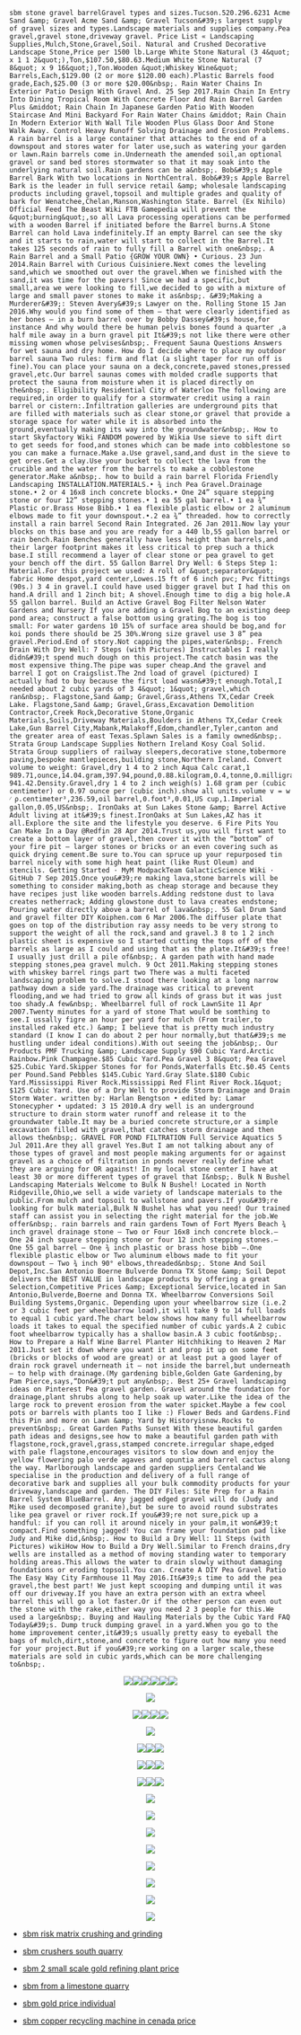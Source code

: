 
```
sbm stone gravel barrelGravel types and sizes.Tucson.520.296.6231 Acme Sand &amp; Gravel Acme Sand &amp; Gravel Tucson&#39;s largest supply of gravel sizes and types.Landscape materials and supplies company.Pea gravel,gravel stone,driveway gravel. Price List « Landscaping Supplies,Mulch,Stone,Gravel,Soil. Natural and Crushed Decorative Landscape Stone,Price per 1500 lb.Large White Stone Natural (3 4&quot; x 1 1 2&quot;),Ton,$107.50,$80.63.Medium White Stone Natural (7 8&quot; x 9 16&quot;),Ton.Wooden &quot;Whiskey Wine&quot; Barrels,Each,$129.00 (2 or more $120.00 each).Plastic Barrels food grade,Each,$25.00 (3 or more $20.00&nbsp;. Rain Water Chains In Exterior Patio Design With Gravel And. 25 Sep 2017.Rain Chain In Entry Into Dining Tropical Room With Concrete Floor And Rain Barrel Garden Plus &middot; Rain Chain In Japanese Garden Patio With Wooden Staircase And Mini Backyard For Rain Water Chains &middot; Rain Chain In Modern Exterior With Wall Tile Wooden Plus Glass Door And Stone Walk Away. Control Heavy Runoff Solving Drainage and Erosion Problems. A rain barrel is a large container that attaches to the end of a downspout and stores water for later use,such as watering your garden or lawn.Rain barrels come in.Underneath the amended soil,an optional gravel or sand bed stores stormwater so that it may soak into the underlying natural soil.Rain gardens can be a&nbsp;. Bob&#39;s Apple Barrel Bark With two locations in NorthCentral. Bob&#39;s Apple Barrel Bark is the leader in full service retail &amp; wholesale landscaping products including gravel,topsoil and multiple grades and quality of bark for Wenatchee,Chelan,Manson,Washington State. Barrel (Ex Nihilo) Official Feed The Beast Wiki FTB Gamepedia will prevent the &quot;burning&quot;,so all Lava processing operations can be performed with a wooden Barrel if initiated before the Barrel burns.A Stone Barrel can hold Lava indefinitely.If an empty Barrel can see the sky and it starts to rain,water will start to collect in the Barrel.It takes 125 seconds of rain to fully fill a Barrel with one&nbsp;. A Rain Barrel and a Small Patio {GROW YOUR OWN} • Curious. 23 Jun 2014.Rain Barrel with Curious Cuisiniere.Next comes the leveling sand,which we smoothed out over the gravel.When we finished with the sand,it was time for the pavers! Since we had a specific,but small,area we were looking to fill,we decided to go with a mixture of large and small paver stones to make it as&nbsp;. &#39;Making a Murderer&#39;: Steven Avery&#39;s Lawyer on the. Rolling Stone 15 Jan 2016.Why would you find some of them — that were clearly identified as her bones — in a burn barrel over by Bobby Dassey&#39;s house,for instance And why would there be human pelvis bones found a quarter ,a half mile away in a burn gravel pit It&#39;s not like there were other missing women whose pelvises&nbsp;. Frequent Sauna Questions Answers for wet sauna and dry home. How do I decide where to place my outdoor barrel sauna Two rules: firm and flat (a slight taper for run off is fine).You can place your sauna on a deck,concrete,paved stones,pressed gravel,etc.Our barrel saunas comes with molded cradle supports that protect the sauna from moisture when it is placed directly on the&nbsp;. Eligibility Residential City of Waterloo The following are required,in order to qualify for a stormwater credit using a rain barrel or cistern:.Infiltration galleries are underground pits that are filled with materials such as clear stone,or gravel that provide a storage space for water while it is absorbed into the ground,eventually making its way into the groundwater&nbsp;. How to start Skyfactory Wiki FANDOM powered by Wikia Use sieve to sift dirt to get seeds for food,and stones which can be made into cobblestone so you can make a furnace.Make a.Use gravel,sand,and dust in the sieve to get ores.Get a clay.Use your bucket to collect the lava from the crucible and the water from the barrels to make a cobblestone generator.Make a&nbsp;. how to build a rain barrel Florida Friendly Landscaping INSTALLATION.MATERIALS.• ¾ inch Pea Gravel.Drainage stone.• 2 or 4 16x8 inch concrete blocks.• One 24” square stepping stone or four 12” stepping stones.• 1 ea 55 gal barrel.• 1 ea ¾” Plastic or.Brass Hose Bibb.• 1 ea flexible plastic elbow or 2 aluminum elbows made to fit your downspout.•.2 ea ¾” threaded. how to correctly install a rain barrel Second Rain Integrated. 26 Jan 2011.Now lay your blocks on this base and you are ready for a 440 lb,55 gallon barrel or rain bench.Rain Benches generally have less height than barrels,and their larger footprint makes it less critical to prep such a thick base.I still recommend a layer of clear stone or pea gravel to get your bench off the dirt. 55 Gallon Barrel Dry Well: 6 Steps Step 1: Material.For this project we used: A roll of &quot;separator&quot; fabric Home despot,yard center,Lowes.15 ft of 6 inch pvc; Pvc fittings (90s.) 3 4 in gravel.I could have used bigger gravel but I had this on hand.A drill and 1 2inch bit; A shovel.Enough time to dig a big hole.A 55 gallon barrel. Build an Active Gravel Bog Filter Nelson Water Gardens and Nursery If you are adding a Gravel Bog to an existing deep pond area; construct a false bottom using grating.The bog is too small: For water gardens 10 15% of surface area should be bog,and for koi ponds there should be 25 30%.Wrong size gravel use 3 8” pea gravel.Period.End of story.Not capping the pipes,water&nbsp;. French Drain With Dry Well: 7 Steps (with Pictures) Instructables I really didn&#39;t spend much dough on this project.The catch basin was the most expensive thing.The pipe was super cheap.And the gravel and barrel I got on Craigslist.The 2nd load of gravel (pictured) I actually had to buy because the first load wasn&#39;t enough.Total,I needed about 2 cubic yards of 3 4&quot; 1&quot; gravel,which ran&nbsp;. Flagstone,Sand &amp; Gravel,Grass,Athens TX,Cedar Creek Lake. Flagstone,Sand &amp; Gravel,Grass,Excavation Demolition Contractor,Creek Rock,Decorative Stone,Organic Materials,Soils,Driveway Materials,Boulders in Athens TX,Cedar Creek Lake,Gun Barrel City,Mabank,Malakoff,Edom,chandler,Tyler,canton and the greater area of east Texas.Splawn Sales is a family owned&nbsp;. Strata Group Landscape Supplies Nothern Ireland Kosy Coal Solid. Strata Group suppliers of railway sleepers,decorative stone,tobermore paving,bespoke mantlepieces,building stone,Northern Ireland. Convert volume to weight: Gravel,dry 1 4 to 2 inch Aqua Calc carat,1 989.71,ounce,14.04.gram,397.94,pound,0.88.kilogram,0.4,tonne,0.milligram,397 941.42.Density.Gravel,dry 1 4 to 2 inch weigh(s) 1.68 gram per (cubic centimeter) or 0.97 ounce per (cubic inch).show all units.volume v = w ⁄ ρ.centimeter³,236.59,oil barrel,0.foot³,0.01,US cup,1.Imperial gallon,0.05,US&nbsp;. IronOaks at Sun Lakes Stone &amp; Barrel Active Adult living at it&#39;s finest.IronOaks at Sun Lakes,AZ has it all.Explore the site and the lifestyle you deserve. 6 Fire Pits You Can Make In a Day @Redfin 28 Apr 2014.Trust us,you will first want to create a bottom layer of gravel,then cover it with the “bottom” of your fire pit — larger stones or bricks or an even covering such as quick drying cement.Be sure to.You can spruce up your repurposed tin barrel nicely with some high heat paint (like Rust Oleum) and stencils. Getting Started · MyM ModpackTeam GalacticScience Wiki · GitHub 7 Sep 2015.Once you&#39;re making lava,stone barrels will be something to consider making,both as cheap storage and because they have recipes just like wooden barrels.Adding redstone dust to lava creates netherrack; Adding glowstone dust to lava creates endstone; Pouring water directly above a barrel of lava&nbsp;. 55 Gal Drum Sand and gravel filter DIY Koiphen.com 6 Mar 2006.The diffuser plate that goes on top of the distribution ray assy needs to be very strong to support the weight of all the rock,sand and gravel.3 8 to 1 2 inch plastic sheet is expensive so I started cutting the tops off of the barrels as large as I could and using that as the plate.It&#39;s free! I usually just drill a pile of&nbsp;. A garden path with hand made stepping stones,pea gravel mulch. 9 Oct 2011.Making stepping stones with whiskey barrel rings part two There was a multi faceted landscaping problem to solve.I stood there looking at a long narrow pathway down a side yard.The drainage was critical to prevent flooding,and we had tried to grow all kinds of grass but it was just too shady.A few&nbsp;. Wheelbarrel full of rock LawnSite 11 Apr 2007.Twenty minutes for a yard of stone That would be somthing to see.I ussally figre an hour per yard for mulch (From trailer,to installed raked etc.) &amp; I believe that is pretty much industry standard (I know I can do about 2 per hour normally,but that&#39;s me hustling under ideal conditions).With out seeing the job&nbsp;. Our Products PMF Trucking &amp; Landscape Supply $90 Cubic Yard.Arctic Rainbow.Pink Champagne.$85 Cubic Yard.Pea Gravel 3 8&quot; Pea Gravel $25.Cubic Yard.Skipper Stones for for Ponds,Waterfalls Etc.$0.45 Cents per Pound.Sand Pebbles $145.Cubic Yard.Gray Slate.$180 Cubic Yard.Mississippi River Rock.Mississippi Red Flint River Rock.1&quot; $125 Cubic Yard. Use of a Dry Well to provide Storm Drainage and Drain Storm Water. written by: Harlan Bengtson • edited by: Lamar Stonecypher • updated: 3 15 2010.A dry well is an underground structure to drain storm water runoff and release it to the groundwater table.It may be a buried concrete structure,or a simple excavation filled with gravel,that catches storm drainage and then allows the&nbsp;. GRAVEL FOR POND FILTRATION Full Service Aquatics 5 Jul 2011.Are they all gravel Yes.But I am not talking about any of those types of gravel and most people making arguments for or against gravel as a choice of filtration in ponds never really define what they are arguing for OR against! In my local stone center I have at least 30 or more different types of gravel that I&nbsp;. Bulk N Bushel Landscaping Materials Welcome to Bulk N Bushel! Located in North Ridgeville,Ohio,we sell a wide variety of landscape materials to the public.From mulch and topsoil to wallstone and pavers.If you&#39;re looking for bulk material,Bulk N Bushel has what you need! Our trained staff can assist you in selecting the right material for the job.We offer&nbsp;. rain barrels and rain gardens Town of Fort Myers Beach ¾ inch gravel drainage stone — Two or Four 16x8 inch concrete block.— One 24 inch square stepping stone or four 12 inch stepping stones.— One 55 gal barrel — One ¾ inch plastic or brass hose bibb —.One flexible plastic elbow or Two aluminum elbows made to fit your downspout — Two ¾ inch 90° elbows,threaded&nbsp;. Stone And Soil Depot,Inc.San Antonio Boerne Bulverde Donna TX Stone &amp; Soil Depot delivers the BEST VALUE in landscape products by offering a great Selection,Competitive Prices &amp; Exceptional Service,located in San Antonio,Bulverde,Boerne and Donna TX. Wheelbarrow Conversions Soil Building Systems,Organic. Depending upon your wheelbarrow size (i.e.2 or 3 cubic feet per wheelbarrow load),it will take 9 to 14 full loads to equal 1 cubic yard.The chart below shows how many full wheelbarrow loads it takes to equal the specified number of cubic yards.A 2 cubic foot wheelbarrow typically has a shallow basin.A 3 cubic foot&nbsp;. How to Prepare a Half Wine Barrel Planter Hitchhiking to Heaven 2 Mar 2011.Just set it down where you want it and prop it up on some feet (bricks or blocks of wood are great) or at least put a good layer of drain rock gravel underneath it — not inside the barrel,but underneath — to help with drainage.(My gardening bible,Golden Gate Gardening,by Pam Pierce,says,“Don&#39;t put any&nbsp;. Best 25+ Gravel landscaping ideas on Pinterest Pea gravel garden. Gravel around the foundation for drainage,plant shrubs along to help soak up water.Like the idea of the large rock to prevent erosion from the water spicket.Maybe a few cool pots or barrels with plants too I like :) Flower Beds and Gardens.Find this Pin and more on Lawn &amp; Yard by Historyisnow.Rocks to prevent&nbsp;. Great Garden Paths Sunset With these beautiful garden path ideas and designs,see how to make a beautiful garden path with flagstone,rock,gravel,grass,stamped concrete.irregular shape,edged with pale flagstone,encourages visitors to slow down and enjoy the yellow flowering palo verde agaves and opuntia and barrel cactus along the way. Marlborough landscape and garden suppliers Centaland We specialise in the production and delivery of a full range of decorative bark and supplies all your bulk commodity products for your driveway,landscape and garden. The DIY Files: Site Prep for a Rain Barrel System BlueBarrel. Any jagged edged gravel will do (Judy and Mike used decomposed granite),but be sure to avoid round substrates like pea gravel or river rock.If you&#39;re not sure,pick up a handful: if you can roll it around nicely in your palm,it won&#39;t compact.Find something jagged! You can frame your foundation pad like Judy and Mike did,&nbsp;. How to Build a Dry Well: 11 Steps (with Pictures) wikiHow How to Build a Dry Well.Similar to French drains,dry wells are installed as a method of moving standing water to temporary holding areas.This allows the water to drain slowly without damaging foundations or eroding topsoil.You can. Create A DIY Pea Gravel Patio The Easy Way City Farmhouse 11 May 2016.It&#39;s time to add the pea gravel,the best part! We just kept scooping and dumping until it was off our driveway.If you have an extra person with an extra wheel barrel this will go a lot faster.Or if the other person can even out the stone with the rake,either way you need 2 3 people for this.We used a large&nbsp;. Buying and Hauling Materials by the Cubic Yard FAQ Today&#39;s. Dump truck dumping gravel in a yard.When you go to the home improvement center,it&#39;s usually pretty easy to eyeball the bags of mulch,dirt,stone,and concrete to figure out how many you need for your project.But if you&#39;re working on a larger scale,these materials are sold in cubic yards,which can be more challenging to&nbsp;. 
```

<div align="center">
  
<a rel="nofollow" href="https://m.shibang-china.com?f=github&k=sbm+stone+gravel+barrel"><img src="https://static.shibang-china.com/en/l.png"></a><img src="https://static.shibang-china.com/en/hw.png"><a rel="nofollow" href="https://m.shibang-china.com/product/?f=github&k=sbm+stone+gravel+barrel"><img src="https://static.shibang-china.com/en/p.png"></a><a rel="nofollow" href="https://m.shibang-china.com/cases/?f=github&k=sbm+stone+gravel+barrel"><img src="https://static.shibang-china.com/en/c.png"></a><a rel="nofollow" href="https://m.shibang-china.com/news/?f=github&k=sbm+stone+gravel+barrel"><img src="https://static.shibang-china.com/en/n.png"></a><a rel="nofollow" href="https://m.shibang-china.com?f=github&k=sbm+stone+gravel+barrel"><img src="https://static.shibang-china.com/en/m.png"></a>

<a rel="nofollow" href="https://m.shibang-china.com/product/?f=github&k=sbm+stone+gravel+barrel"><img src="https://static.shibang-china.com/en/b.jpg"></a>
  
<a rel="nofollow" href="https://m.shibang-china.com/solution-aggregate.html?f=github&k=sbm+stone+gravel+barrel"><img src="https://static.shibang-china.com/en/a.jpg"></a><a rel="nofollow" href="https://m.shibang-china.com/solution-mine.html?f=github&k=sbm+stone+gravel+barrel"><img src="https://static.shibang-china.com/en/m.jpg"></a><a rel="nofollow" href="https://m.shibang-china.com/solution-mill.html?f=github&k=sbm+stone+gravel+barrel"><img src="https://static.shibang-china.com/en/g.jpg"></a><a rel="nofollow" href="https://m.shibang-china.com/solution-epc.html?f=github&k=sbm+stone+gravel+barrel"><img src="https://static.shibang-china.com/en/e.jpg"></a>

<a rel="nofollow" href="https://m.shibang-china.com/product/?f=github&k=sbm+stone+gravel+barrel"><img src="https://static.shibang-china.com/en/a-p.png"></a>

<a rel="nofollow" href="https://m.shibang-china.com/product/crusher/c6x.html?f=github&k=sbm+stone+gravel+barrel"><img src="https://static.shibang-china.com/en/j.jpg"></a><a rel="nofollow" href="https://m.shibang-china.com/product/crusher/ci5x.html?f=github&k=sbm+stone+gravel+barrel"><img src="https://static.shibang-china.com/en/i.jpg"></a><a rel="nofollow" href="https://m.shibang-china.com/product/crusher/hst.html?f=github&k=sbm+stone+gravel+barrel"><img src="https://static.shibang-china.com/en/c.jpg"></a>

<a rel="nofollow" href="https://m.shibang-china.com/product/mill/mtw.html?f=github&k=sbm+stone+gravel+barrel"><img src="https://static.shibang-china.com/en/mtw.jpg"></a><a rel="nofollow" href="https://m.shibang-china.com/product/mill/scm.html?f=github&k=sbm+stone+gravel+barrel"><img src="https://static.shibang-china.com/en/scm.jpg"></a><a rel="nofollow" href="https://m.shibang-china.com/product/mill/lm.html?f=github&k=sbm+stone+gravel+barrel"><img src="https://static.shibang-china.com/en/lm.jpg"></a>

<a rel="nofollow" href="https://m.shibang-china.com/product/sand/vsi6x.html?f=github&k=sbm+stone+gravel+barrel"><img src="https://static.shibang-china.com/en/6x.jpg"></a><a rel="nofollow" href="https://m.shibang-china.com/product/sand/vu.html?f=github&k=sbm+stone+gravel+barrel"><img src="https://static.shibang-china.com/en/vu.jpg"></a><a rel="nofollow" href="https://m.shibang-china.com/product/mobile/klun.html?f=github&k=sbm+stone+gravel+barrel"><img src="https://static.shibang-china.com/en/k.jpg"></a>

<a rel="nofollow" href="https://m.shibang-china.com/cases/?f=github&k=sbm+stone+gravel+barrel"><img src="https://static.shibang-china.com/en/case.png"></a>

<a rel="nofollow" href="https://m.shibang-china.com/cases/aggregate/202.html?f=github&k=sbm+stone+gravel+barrel"><img src="https://static.shibang-china.com/en/c-1.jpg"></a>

<a rel="nofollow" href="https://m.shibang-china.com/cases/aggregate/203.html?f=github&k=sbm+stone+gravel+barrel"><img src="https://static.shibang-china.com/en/c-2.jpg"></a>

<a rel="nofollow" href="https://m.shibang-china.com/cases/mill/123.html?f=github&k=sbm+stone+gravel+barrel"><img src="https://static.shibang-china.com/en/c-3.jpg"></a>

<a rel="nofollow" href="https://m.shibang-china.com/contact_us.html?f=github&k=sbm+stone+gravel+barrel"><img src="https://static.shibang-china.com/en/contact.png"></a>

<a rel="nofollow" href="https://swt.shibang-china.com/?f=github&k=sbm+stone+gravel+barrel"><img src="https://static.shibang-china.com/en/chat.png"></a>

<a rel="nofollow" href="https://whatsapp.shibangsoft.com/WhatsApp.php?f=github&k=sbm+stone+gravel+barrel"><img src="https://static.shibang-china.com/en/whatsapp.png"></a>

<a rel="nofollow" href="https://m.shibang-china.com/?f=github&k=sbm+stone+gravel+barrel"><img src="https://static.shibang-china.com/en/website.png"></a>

</div>


* [sbm risk matrix crushing and grinding](sbm%20risk%20matrix%20crushing%20and%20grinding.md)

* [sbm crushers south quarry](sbm%20crushers%20south%20quarry.md)

* [sbm 2 small scale gold refining plant price](sbm%202%20small%20scale%20gold%20refining%20plant%20price.md)

* [sbm from a limestone quarry](sbm%20from%20a%20limestone%20quarry.md)

* [sbm gold price individual](sbm%20gold%20price%20individual.md)

* [sbm copper recycling machine in cenada price](sbm%20copper%20recycling%20machine%20in%20cenada%20price.md)